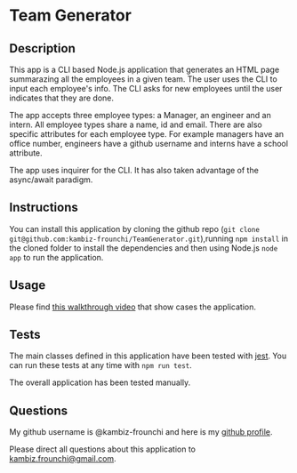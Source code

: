 # Team Generator

## Description

This app is a CLI based Node.js application that generates an HTML page summarazing all the employees in a given team. The user uses the CLI to input each employee's info. The CLI asks for new employees until the user indicates that they are done. 

The app accepts three employee types: a Manager, an engineer and an intern. All employee types share a name, id and email. There are also specific attributes for each employee type. For example managers have an office number, engineers have a github username and interns have a school attribute.

The app uses inquirer for the CLI. It has also taken advantage of the async/await paradigm.

## Instructions

You can install this application by cloning the github repo (`git clone git@github.com:kambiz-frounchi/TeamGenerator.git`),running `npm install` in the cloned folder to install the dependencies and then using Node.js `node app` to run the application.

## Usage

Please find [this walkthrough video](https://drive.google.com/file/d/17ywW8csKMsog2ZhSfavUWvE5m1Kb6DBl/view?usp=sharing) that show cases the application.

## Tests

The main classes defined in this application have been tested with [jest](https://jestjs.io/). You can run these tests at any time with `npm run test`.

The overall application has been tested manually.

## Questions

My github username is @kambiz-frounchi and here is my [github profile](https://github.com/kambiz-frounchi).

Please direct all questions about this application to kambiz.frounchi@gmail.com.